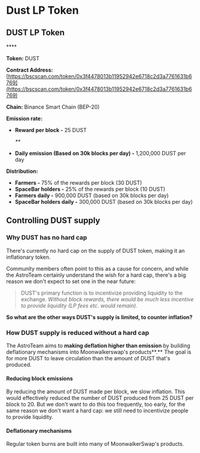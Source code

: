 # Dust LP Token

## DUST LP Token

\*\*\*\*

**Token:** DUST

**Contract Address:** [https://bscscan.com/token/0x3f4478013b11952942e6718c2d3a7761631b6769](https://bscscan.com/token/0x3f4478013b11952942e6718c2d3a7761631b6769)

**Chain:** Binance Smart Chain (BEP-20)

**Emission rate:**

*   **Reward per block -**  25 DUST                                                                                                      &#x20;

    _\*\*_
* **Daily emission (Based on 30k blocks per day) -**  1,200,000 DUST per day

**Distribution:**

* **Farmers -** 75% of the rewards per block (30 DUST)
* **SpaceBar holders -** 25% of the rewards per block (10 DUST)
* **Farmers daily -** 900,000 DUST (based on 30k blocks per day)
* **SpaceBar holders daily -** 300,000 DUST (based on 30k blocks per day)

## Controlling DUST supply

### Why DUST has no hard cap

There's currently no hard cap on the supply of DUST token, making it an inflationary token.

Community members often point to this as a cause for concern, and while the AstroTeam certainly understand the wish for a hard cap, there's a big reason we don't expect to set one in the near future:

> DUST's primary function is to incentivize providing liquidity to the exchange. _Without block rewards, there would be much less incentive to provide liquidity (LP fees etc. would remain)._

**So what are the other ways DUST's supply is limited, to counter inflation?**

### How DUST supply is reduced without a hard cap

The AstroTeam aims to **making deflation higher than emission** by building deflationary mechanisms into Moonwalkerswap's products**.** The goal is for more DUST to leave circulation than the amount of DUST that's produced.

#### Reducing block emissions

By reducing the amount of DUST made per block, we slow inflation. This would effectively reduced the number of DUST produced from 25 DUST per block to 20. But we don't want to do this too frequently, too early, for the same reason we don't want a hard cap: we still need to incentivize people to provide liquidity.

#### Deflationary mechanisms

Regular token burns are built into many of MoonwalkerSwap's products.

##
